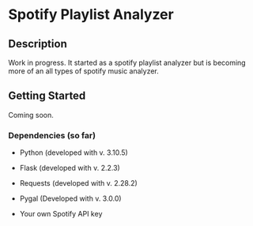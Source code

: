 # Spotify Playlist Analyzer

## Description

Work in progress. It started as a spotify playlist analyzer but is becoming more of an all types of spotify music analyzer.

## Getting Started

Coming soon.

### Dependencies (so far)

* Python (developed with v. 3.10.5)
* Flask (developed with v. 2.2.3)
* Requests (developed with v. 2.28.2)
* Pygal (Developed with v. 3.0.0)

* Your own Spotify API key
